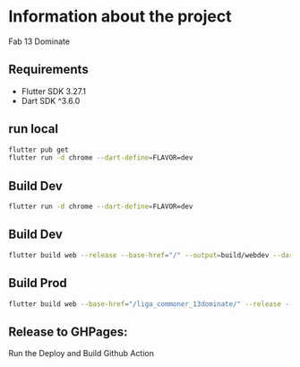 # Information about the project

Fab 13 Dominate

## Requirements
- Flutter SDK 3.27.1
- Dart SDK ^3.6.0

## run local
```bash
flutter pub get
flutter run -d chrome --dart-define=FLAVOR=dev
```

## Build Dev
```bash
flutter run -d chrome --dart-define=FLAVOR=dev
```

## Build Dev
```bash
flutter build web --release --base-href="/" --output=build/webdev --dart-define=FLAVOR=dev
```

## Build Prod
```bash
flutter build web --base-href="/liga_commoner_13dominate/" --release --dart-define=FLAVOR=prod --dart-define=API_KEY=API_KEY
```

## Release to GHPages:
Run the Deploy and Build Github Action
